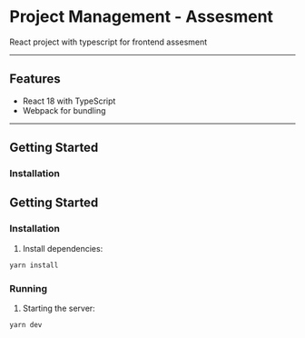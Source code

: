 # Project Management - Assesment

React project with typescript for frontend assesment

---

## **Features**

- React 18 with TypeScript
- Webpack for bundling

---

## **Getting Started**

### **Installation**

## Getting Started

### Installation

1. Install dependencies:

```bash
yarn install
```

### Running

1.  Starting the server:

```bash
yarn dev
```
